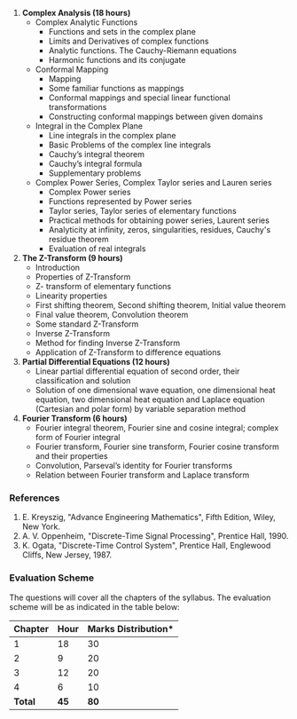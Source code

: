 1. **Complex Analysis (18 hours)**
    * Complex Analytic Functions
        * Functions and sets in the complex plane
        * Limits and Derivatives of complex functions
        * Analytic functions. The Cauchy-Riemann equations
        * Harmonic functions and its conjugate
    * Conformal Mapping
        * Mapping
        * Some familiar functions as mappings
        * Conformal mappings and special linear functional transformations
        * Constructing conformal mappings between given domains
    * Integral in the Complex Plane
        * Line integrals in the complex plane
        * Basic Problems of the complex line integrals
        * Cauchy’s integral theorem
        * Cauchy’s integral formula
        * Supplementary problems
    * Complex Power Series, Complex Taylor series and Lauren series
        * Complex Power series
        * Functions represented by Power series
        * Taylor series, Taylor series of elementary functions
        * Practical methods for obtaining power series, Laurent series
        * Analyticity at infinity, zeros, singularities, residues, Cauchy's residue theorem
        * Evaluation of real integrals
2. **The Z-Transform (9 hours)**
    * Introduction
    * Properties of Z-Transform
    * Z- transform of elementary functions
    * Linearity properties
    * First shifting theorem, Second shifting theorem, Initial value theorem
    * Final value theorem, Convolution theorem
    * Some standard Z-Transform
    * Inverse Z-Transform
    * Method for finding Inverse Z-Transform
    * Application of Z-Transform to difference equations
3. **Partial Differential Equations (12 hours)**
    * Linear partial differential equation of second order, their classification and solution
    * Solution of one dimensional wave equation, one dimensional heat equation, two dimensional heat equation and Laplace equation (Cartesian and polar form) by variable separation method
4. **Fourier Transform (6 hours)**
    * Fourier integral theorem, Fourier sine and cosine integral; complex form of Fourier integral
    * Fourier transform, Fourier sine transform, Fourier cosine transform and their properties
    * Convolution, Parseval’s identity for Fourier transforms
    * Relation between Fourier transform and Laplace transform

### References

1. E. Kreyszig, "Advance Engineering Mathematics", Fifth Edition, Wiley, New York.
2. A. V. Oppenheim, "Discrete-Time Signal Processing", Prentice Hall, 1990.
3. K. Ogata, "Discrete-Time Control System", Prentice Hall, Englewood Cliffs, New Jersey, 1987.

### Evaluation Scheme

The questions will cover all the chapters of the syllabus. The evaluation scheme will be as indicated in the table below:

| Chapter   | Hour   | Marks Distribution* |
| --------- | ------ | ------------------- |
| 1         | 18     | 30                  |
| 2         | 9      | 20                  |
| 3         | 12     | 20                  |
| 4         | 6      | 10                  |
| **Total** | **45** | **80**              |

